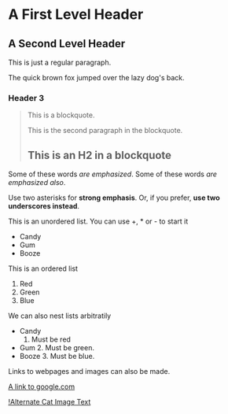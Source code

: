 A First Level Header
====================

A Second Level Header
---------------------

This is just a regular paragraph.

The quick brown fox jumped over the lazy
dog's back.

### Header 3

> This is a blockquote.
> 
> This is the second paragraph in the blockquote.
>
> ## This is an H2 in a blockquote

Some of these words *are emphasized*.
Some of these words _are emphasized also_.

Use two asterisks for **strong emphasis**.
Or, if you prefer, __use two underscores instead__.

This is an unordered list. You can use +, * or - to start it

-   Candy
-   Gum
-   Booze

This is an ordered list

1.  Red
2.  Green
3.  Blue

We can also nest lists arbitratily

-   Candy
    1. Must be red
-   Gum
    2. Must be green.
-   Booze
    3. Must be blue.

Links to webpages and images can also be made.

[A link to google.com](https://google.com)

[!Alternate Cat Image Text](http://lovemeow.com/wp-content/uploads/2011/04/2554698321_f6bbd61205_z1.jpg)
